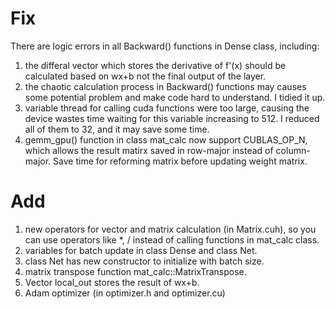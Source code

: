 # Fix

There are logic errors in all Backward() functions in Dense class, including:

1) the differal vector which stores the derivative of f'(x) should be calculated based on wx+b not the final output of the layer.
2) the chaotic calculation process in Backward() functions may causes some potential problem and make code hard to understand. I tidied it up.
3) variable thread for calling cuda functions were too large, causing the device wastes time waiting for this variable increasing to 512. I reduced all of them to 32, and it may save some time.
4) gemm_gpu() function in class mat_calc now support CUBLAS_OP_N, which allows the result matirx saved in row-major instead of column-major. Save time for reforming matrix before updating weight matrix.

# Add

1) new operators for vector and matrix calculation (in Matrix.cuh), so you can use operators like *, / instead of calling functions in mat_calc class.
2) variables for batch update in class Dense and class Net.
3) class Net has new constructor to initialize with batch size.
4) matrix transpose function mat_calc::MatrixTranspose.
5) Vector local_out stores the result of wx+b.
6) Adam optimizer (in optimizer.h and optimizer.cu)
